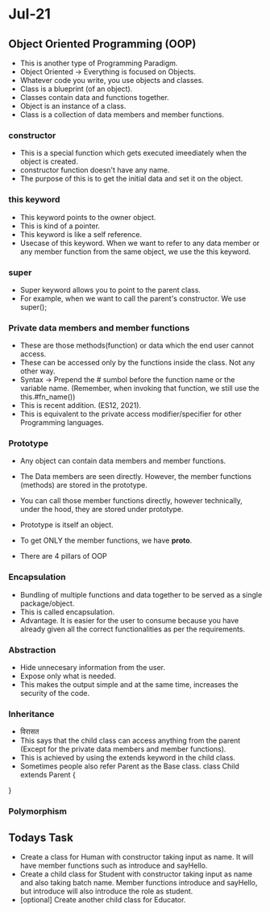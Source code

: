 # Jul-21

## Object Oriented Programming (OOP)
- This is another type of Programming Paradigm.
- Object Oriented -> Everything is focused on Objects.
- Whatever code you write, you use objects and classes.
- Class is a blueprint (of an object).
- Classes contain data and functions together.
- Object is an instance of a class.
- Class is a collection of data members and member functions.

### constructor
- This is a special function which gets executed imeediately when the object is created.
- constructor function doesn't have any name.
- The purpose of this is to get the initial data and set it on the object.


### this keyword
- This keyword points to the owner object.
- This is kind of a pointer.
- This keyword is like a self reference.
- Usecase of this keyword. When we want to refer to any data member or any member function from the same object, we use the this keyword.

### super
- Super keyword allows you to point to the parent class.
- For example, when we want to call the parent's constructor. We use super(<arguments>);

### Private data members and member functions
- These are those methods(function) or data which the end user cannot access.
- These can be accessed only by the functions inside the class. Not any other way.
- Syntax -> Prepend the # sumbol before the function name or the variable name. (Remember, when invoking that function, we still use the this.#fn_name())
- This is recent addition. (ES12, 2021).
- This is equivalent to the private access modifier/specifier for other Programming languages.


### Prototype
- Any object can contain data members and member functions.
- The Data members are seen directly. However, the member functions (methods) are stored in the prototype.
- You can call those member functions directly, however technically, under the hood, they are stored under prototype.
- Prototype is itself an object.
- To get ONLY the member functions, we have __proto__.


- There are 4 pillars of OOP

### Encapsulation
- Bundling of multiple functions and data together to be served as a single package/object.
- This is called encapsulation.
- Advantage. It is easier for the user to consume because you have already given all the correct functionalities as per the requirements.

### Abstraction
- Hide unnecesary information from the user.
- Expose only what is needed.
- This makes the output simple and at the same time, increases the security of the code.

### Inheritance
- विरासत
- This says that the child class can access anything from the parent (Except for the private data members and member functions).
- This is achieved by using the extends keyword in the child class.
- Sometimes people also refer Parent as the Base class.
class Child extends Parent {

}

### Polymorphism


## Todays Task
- Create a class for Human with constructor taking input as name. It will have member functions such as introduce and sayHello.
- Create a child class for Student with constructor taking input as name and also taking batch name. Member functions introduce and sayHello, but introduce will also introduce the role as student.
- [optional] Create another child class for Educator.